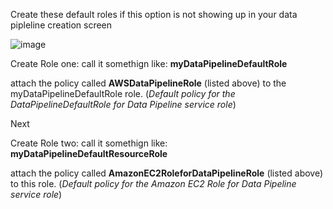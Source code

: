 Create these default roles if this option is not showing up in your data pipleline creation screen

![image](https://user-images.githubusercontent.com/16296900/165592009-9c63bf58-e370-4858-8e52-d0d98e2c67fc.png)



Create Role one: call it somethign like: **myDataPipelineDefaultRole**

attach the policy called **AWSDataPipelineRole** (listed above) to the myDataPipelineDefaultRole role.
(_Default policy for the DataPipelineDefaultRole for Data Pipeline service role_)

Next


Create Role two: call it somethign like: **myDataPipelineDefaultResourceRole**

attach the policy called **AmazonEC2RoleforDataPipelineRole** (listed above) to this role.
(_Default policy for the Amazon EC2 Role for Data Pipeline service role_)


